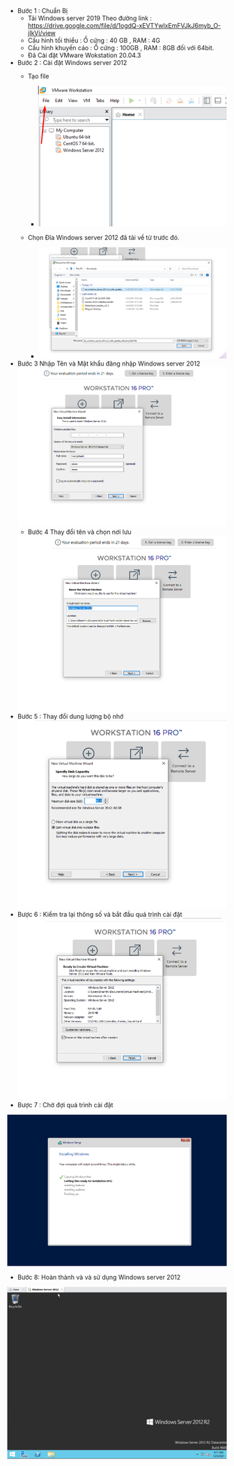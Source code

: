 - Bước 1 : Chuẩn Bị 
    + Tải Windows server 2019 Theo đường link : https://drive.google.com/file/d/1ogdQ-xEVTYwlxEmFVJkJ6myb_O-jlkVi/view 
    + Cấu hình tối thiểu : Ổ cứng : 40 GB , RAM : 4G
    + Cấu hình khuyến cáo : Ổ cứng : 100GB , RAM : 8GB đối với 64bit.
    + Đã Cài đặt VMware Wokstation 20.04.3
- Bước 2 : Cài đặt Windows server 2012
   + Tạo file
        - <img src = "../img/Screenshot_1.PNG">
        
    + Chọn Đĩa Windows server 2012 đã tải về từ trước đó.
        - <img src = "../../jmg/c1.PNG">
- Bước 3 Nhập Tên và Mật khẩu đăng nhập Windows server 2012
  <img src = "../../jmg/c2.PNG">
  - Bước 4 Thay đổi tên và chọn nơi lưu
  <img src = "../../jmg/c3.PNG">
- Bước 5 : Thay đổi dung lượng bộ nhớ 
  <img src = "../../jmg/c4.PNG">
- Bược 6 : Kiểm tra lại thông số và bắt đầu quá trình cài đặt
  <img src = "../../jmg/c5.PNG">
- Bược 7 : Chờ đợi quá trình cài đặt 
 <img src = "../../jmg/c6.PNG">

- Bước 8: Hoàn thành và và sử dụng Windows server 2012
<img src = "../../jmg/c7.PNG">
